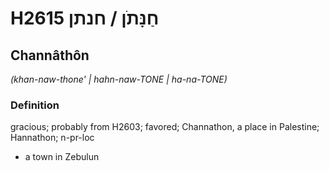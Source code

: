 # H2615 חַנָּתֹן / חנתן

## Channâthôn

_(khan-naw-thone' | hahn-naw-TONE | ha-na-TONE)_

### Definition

gracious; probably from H2603; favored; Channathon, a place in Palestine; Hannathon; n-pr-loc

- a town in Zebulun
